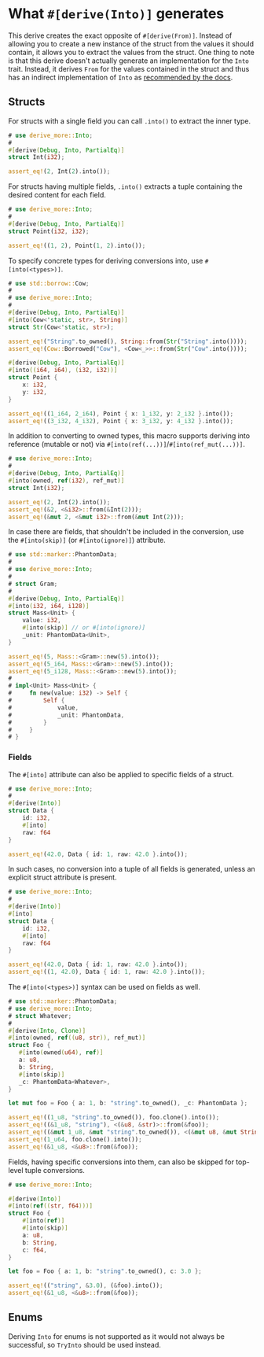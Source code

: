 # What `#[derive(Into)]` generates

This derive creates the exact opposite of `#[derive(From)]`.
Instead of allowing you to create a new instance of the struct from the values
it should contain, it allows you to extract the values from the struct. One
thing to note is that this derive doesn't actually generate an implementation
for the `Into` trait. Instead, it derives `From` for the values contained in
the struct and thus has an indirect implementation of `Into` as
[recommended by the docs][1].




## Structs

For structs with a single field you can call `.into()` to extract the inner type.

```rust
# use derive_more::Into;
#
#[derive(Debug, Into, PartialEq)]
struct Int(i32);

assert_eq!(2, Int(2).into());
```

For structs having multiple fields, `.into()` extracts a tuple containing the
desired content for each field.

```rust
# use derive_more::Into;
#
#[derive(Debug, Into, PartialEq)]
struct Point(i32, i32);

assert_eq!((1, 2), Point(1, 2).into());
```

To specify concrete types for deriving conversions into, use `#[into(<types>)]`.

```rust
# use std::borrow::Cow;
#
# use derive_more::Into;
#
#[derive(Debug, Into, PartialEq)]
#[into(Cow<'static, str>, String)]
struct Str(Cow<'static, str>);

assert_eq!("String".to_owned(), String::from(Str("String".into())));
assert_eq!(Cow::Borrowed("Cow"), <Cow<_>>::from(Str("Cow".into())));

#[derive(Debug, Into, PartialEq)]
#[into((i64, i64), (i32, i32))]
struct Point {
    x: i32,
    y: i32,
}

assert_eq!((1_i64, 2_i64), Point { x: 1_i32, y: 2_i32 }.into());
assert_eq!((3_i32, 4_i32), Point { x: 3_i32, y: 4_i32 }.into());
```

In addition to converting to owned types, this macro supports deriving into
reference (mutable or not) via `#[into(ref(...))]`/`#[into(ref_mut(...))]`.

```rust
# use derive_more::Into;
#
#[derive(Debug, Into, PartialEq)]
#[into(owned, ref(i32), ref_mut)]
struct Int(i32);

assert_eq!(2, Int(2).into());
assert_eq!(&2, <&i32>::from(&Int(2)));
assert_eq!(&mut 2, <&mut i32>::from(&mut Int(2)));
```

In case there are fields, that shouldn't be included in the conversion, use the
`#[into(skip)]` (or `#[into(ignore)]`) attribute.

```rust
# use std::marker::PhantomData;
#
# use derive_more::Into;
#
# struct Gram;
#
#[derive(Debug, Into, PartialEq)]
#[into(i32, i64, i128)]
struct Mass<Unit> {
    value: i32,
    #[into(skip)] // or #[into(ignore)]
    _unit: PhantomData<Unit>,
}

assert_eq!(5, Mass::<Gram>::new(5).into());
assert_eq!(5_i64, Mass::<Gram>::new(5).into());
assert_eq!(5_i128, Mass::<Gram>::new(5).into());
#
# impl<Unit> Mass<Unit> {
#     fn new(value: i32) -> Self {
#         Self {
#             value,
#             _unit: PhantomData,
#         }
#     }
# }
```


### Fields

The `#[into]` attribute can also be applied to specific fields of a struct.

```rust
# use derive_more::Into;
#
#[derive(Into)]
struct Data {
    id: i32,
    #[into]
    raw: f64
}

assert_eq!(42.0, Data { id: 1, raw: 42.0 }.into());
```

In such cases, no conversion into a tuple of all fields is generated, unless
an explicit struct attribute is present.

```rust
# use derive_more::Into;
#
#[derive(Into)]
#[into]
struct Data {
    id: i32,
    #[into]
    raw: f64
}

assert_eq!(42.0, Data { id: 1, raw: 42.0 }.into());
assert_eq!((1, 42.0), Data { id: 1, raw: 42.0 }.into());
```

The `#[into(<types>)]` syntax can be used on fields as well.

```rust
# use std::marker::PhantomData;
# use derive_more::Into;
# struct Whatever;
#
#[derive(Into, Clone)]
#[into(owned, ref((u8, str)), ref_mut)]
struct Foo {
   #[into(owned(u64), ref)]
   a: u8,
   b: String,
   #[into(skip)]
   _c: PhantomData<Whatever>,
}

let mut foo = Foo { a: 1, b: "string".to_owned(), _c: PhantomData };

assert_eq!((1_u8, "string".to_owned()), foo.clone().into());
assert_eq!((&1_u8, "string"), <(&u8, &str)>::from(&foo));
assert_eq!((&mut 1_u8, &mut "string".to_owned()), <(&mut u8, &mut String)>::from(&mut foo));
assert_eq!(1_u64, foo.clone().into());
assert_eq!(&1_u8, <&u8>::from(&foo));
```

Fields, having specific conversions into them, can also be skipped for top-level
tuple conversions.

```rust
# use derive_more::Into;

#[derive(Into)]
#[into(ref((str, f64)))]
struct Foo {
    #[into(ref)]
    #[into(skip)]
    a: u8,
    b: String,
    c: f64,
}

let foo = Foo { a: 1, b: "string".to_owned(), c: 3.0 };

assert_eq!(("string", &3.0), (&foo).into());
assert_eq!(&1_u8, <&u8>::from(&foo));
```




## Enums

Deriving `Into` for enums is not supported as it would not always be successful,
so `TryInto` should be used instead.




[1]: https://doc.rust-lang.org/core/convert/trait.Into.html

